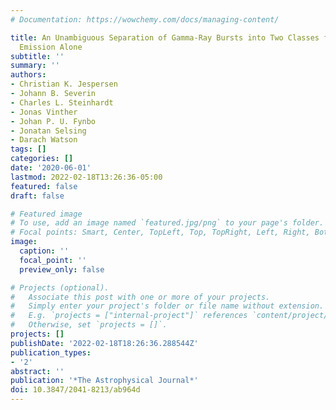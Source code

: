 ```yaml
---
# Documentation: https://wowchemy.com/docs/managing-content/

title: An Unambiguous Separation of Gamma-Ray Bursts into Two Classes from Prompt
  Emission Alone
subtitle: ''
summary: ''
authors:
- Christian K. Jespersen
- Johann B. Severin
- Charles L. Steinhardt
- Jonas Vinther
- Johan P. U. Fynbo
- Jonatan Selsing
- Darach Watson
tags: []
categories: []
date: '2020-06-01'
lastmod: 2022-02-18T13:26:36-05:00
featured: false
draft: false

# Featured image
# To use, add an image named `featured.jpg/png` to your page's folder.
# Focal points: Smart, Center, TopLeft, Top, TopRight, Left, Right, BottomLeft, Bottom, BottomRight.
image:
  caption: ''
  focal_point: ''
  preview_only: false

# Projects (optional).
#   Associate this post with one or more of your projects.
#   Simply enter your project's folder or file name without extension.
#   E.g. `projects = ["internal-project"]` references `content/project/deep-learning/index.md`.
#   Otherwise, set `projects = []`.
projects: []
publishDate: '2022-02-18T18:26:36.288544Z'
publication_types:
- '2'
abstract: ''
publication: '*The Astrophysical Journal*'
doi: 10.3847/2041-8213/ab964d
---
```

